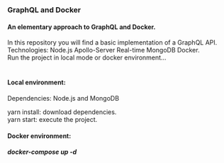 <h3> GraphQL and Docker </h3>


<h4>An elementary approach to GraphQL and Docker.</h4>

In this repository you will find a basic implementation of a GraphQL API.</br>
Technologies: Node.js Apollo-Server Real-time MongoDB Docker.</br>
Run the project in local mode or docker environment...
#
<h4>Local environment:</h4>

Dependencies: Node.js and MongoDB

yarn install: download dependencies.</br>
yarn start: execute the project.

<h4>Docker environment:</h4>

<h5>docker-compose up -d</h5>

